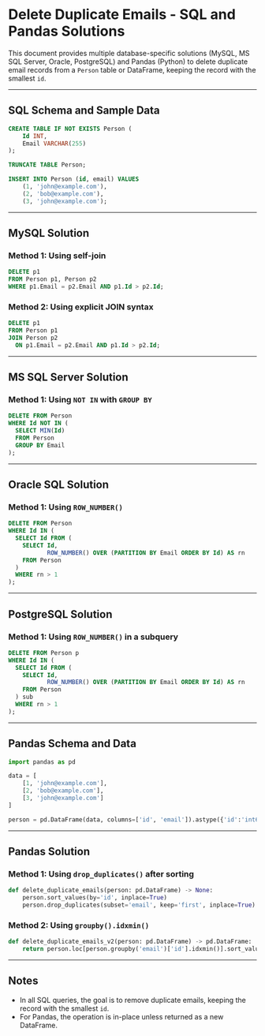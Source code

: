 
# Delete Duplicate Emails - SQL and Pandas Solutions

This document provides multiple database-specific solutions (MySQL, MS SQL Server, Oracle, PostgreSQL) and Pandas (Python) to delete duplicate email records from a `Person` table or DataFrame, keeping the record with the smallest `id`.

---

## SQL Schema and Sample Data

```sql
CREATE TABLE IF NOT EXISTS Person (
    Id INT,
    Email VARCHAR(255)
);

TRUNCATE TABLE Person;

INSERT INTO Person (id, email) VALUES 
    (1, 'john@example.com'),
    (2, 'bob@example.com'),
    (3, 'john@example.com');
```

---

## MySQL Solution

### Method 1: Using self-join
```sql
DELETE p1
FROM Person p1, Person p2
WHERE p1.Email = p2.Email AND p1.Id > p2.Id;
```

### Method 2: Using explicit JOIN syntax
```sql
DELETE p1
FROM Person p1
JOIN Person p2
  ON p1.Email = p2.Email AND p1.Id > p2.Id;
```

---

## MS SQL Server Solution

### Method 1: Using `NOT IN` with `GROUP BY`
```sql
DELETE FROM Person
WHERE Id NOT IN (
  SELECT MIN(Id)
  FROM Person
  GROUP BY Email
);
```

---

## Oracle SQL Solution

### Method 1: Using `ROW_NUMBER()`
```sql
DELETE FROM Person
WHERE Id IN (
  SELECT Id FROM (
    SELECT Id,
           ROW_NUMBER() OVER (PARTITION BY Email ORDER BY Id) AS rn
    FROM Person
  )
  WHERE rn > 1
);
```

---

## PostgreSQL Solution

### Method 1: Using `ROW_NUMBER()` in a subquery
```sql
DELETE FROM Person p
WHERE Id IN (
  SELECT Id FROM (
    SELECT Id,
           ROW_NUMBER() OVER (PARTITION BY Email ORDER BY Id) AS rn
    FROM Person
  ) sub
  WHERE rn > 1
);
```

---

## Pandas Schema and Data

```python
import pandas as pd

data = [
    [1, 'john@example.com'],
    [2, 'bob@example.com'],
    [3, 'john@example.com']
]

person = pd.DataFrame(data, columns=['id', 'email']).astype({'id':'int64', 'email':'object'})
```

---

## Pandas Solution

### Method 1: Using `drop_duplicates()` after sorting
```python
def delete_duplicate_emails(person: pd.DataFrame) -> None:
    person.sort_values(by='id', inplace=True)
    person.drop_duplicates(subset='email', keep='first', inplace=True)
```

### Method 2: Using `groupby().idxmin()`
```python
def delete_duplicate_emails_v2(person: pd.DataFrame) -> pd.DataFrame:
    return person.loc[person.groupby('email')['id'].idxmin()].sort_values(by='id').reset_index(drop=True)
```

---

## Notes

- In all SQL queries, the goal is to remove duplicate emails, keeping the record with the smallest `id`.
- For Pandas, the operation is in-place unless returned as a new DataFrame.
